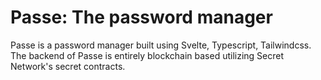 # Passe: The password manager

Passe is a password manager built using Svelte, Typescript, Tailwindcss. The backend of Passe is entirely blockchain
based utilizing Secret Network's secret contracts.
